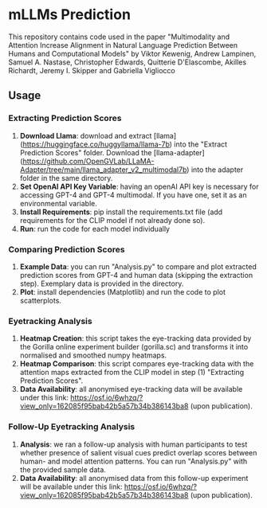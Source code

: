 # mLLMs Prediction

This repository contains code used in the paper "Multimodality and Attention Increase Alignment in Natural Language Prediction Between Humans and Computational Models" by Viktor Kewenig, Andrew Lampinen, Samuel A. Nastase, Christopher Edwards, Quitterie D'Elascombe, Akilles Richardt, Jeremy I. Skipper and Gabriella Vigliocco

## Usage

### Extracting Prediction Scores
1. **Download Llama**: download and extract [llama] (https://huggingface.co/huggyllama/llama-7b) into the "Extract Prediction Scores" folder. Download the [llama-adapter] (https://github.com/OpenGVLab/LLaMA-Adapter/tree/main/llama_adapter_v2_multimodal7b) into the adapter folder in the same directory.
2. **Set OpenAI API Key Variable**: having an openAI API key is necessary for accessing GPT-4 and GPT-4 multimodal. If you have one, set it as an environmental variable.
3. **Install Requirements**: pip install the requirements.txt file (add requirements for the CLIP model if not already done so). 
4. **Run**: run the code for each model individually

### Comparing Prediction Scores
1. **Example Data**: you can run "Analysis.py" to compare and plot extracted prediction scores from GPT-4 and human data (skipping the extraction step). Exemplary data is provided in the directory.
2. **Plot**: install dependencies (Matplotlib) and run the code to plot scatterplots. 

### Eyetracking Analysis
1. **Heatmap Creation**: this script takes the eye-tracking data provided by the Gorilla online experiment builder (gorilla.sc) and transforms it into normalised and smoothed numpy heatmaps.
2. **Heatmap Comparison**: this script compares eye-tracking data with the attention maps extracted from the CLIP model in step (1) "Extracting Prediction Scores".
3. **Data Availability**: all anonymised eye-tracking data will be available under this link: https://osf.io/6whzq/?view_only=162085f95bab42b5a57b34b386143ba8 (upon publication).

### Follow-Up Eyetracking Analysis
1. **Analysis**: we ran a follow-up analysis with human participants to test whether presence of salient visual cues predict overlap scores between human- and model attention patterns. You can run "Analysis.py" with the provided sample data.
2. **Data Availability**: all anonymised data from this follow-up experiment will be available under this link: https://osf.io/6whzq/?view_only=162085f95bab42b5a57b34b386143ba8 (upon publication).

